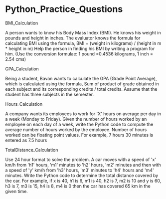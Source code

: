 # Python_Practice_Questions

BMI_Calculation

A person wants to know his Body Mass Index (BMI). He knows his weight in pounds and height in inches. The evaluator knows the formula for calculating BMI using the formula, BMI = (weight in kilograms) / (height in m * height in m) Help the person in finding his BMI by writing a program for him. (Use the conversion formulae: 1 pound =0.4536 kilograms, 1 inch = 2.54 cms)


GPA_Calculation

Being a student, Bavan wants to calculate the GPA (Grade Point Average), which is calculated using the formula, Sum of product of grade obtained in each subject and its corresponding credits / total credits. Assume that the student has three subjects in the semester.


Hours_Calculation

A company wants its employees to work for 'X' hours on average per day in a week (Monday to Friday). Given the number of hours worked by an employee on each day of a week, write the Python code to compute the average number of hours worked by the employee. Number of hours worked can be floating point values. For example, 7 hours 30 minutes is entered as 7.5 hours


TotalDistance_Calculation

Use 24 hour format to solve the problem. A car moves with a speed of 'x' km/h from 'h1' hours, 'm1' minutes to 'h2' hours, 'm2' minutes and then with a speed of 'y' km/h from 'h3' hours, 'm3' minutes to 'h4' hours and 'm4' minutes. Write the Python code to determine the total distance covered by the car. For example, if x is 40, h1 is 6, m1 is 40, h2 is 7, m2 is 10 and y is 60, h3 is 7, m3 is 15, h4 is 8, m4 is 0 then the car has covered 65 km in the given time.
